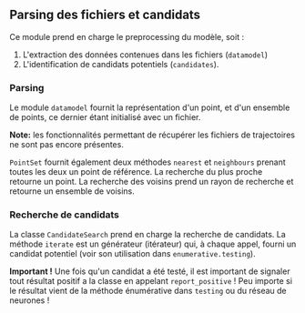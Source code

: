 ## Parsing des fichiers et candidats ##

Ce module prend en charge le preprocessing du modèle, soit :

1. L'extraction des données contenues dans les fichiers (`datamodel`)
2. L'identification de candidats potentiels (`candidates`).

### Parsing ###

Le module `datamodel` fournit la représentation d'un point, et d'un ensemble de
points, ce dernier étant initialisé avec un fichier.

**Note:** les fonctionnalités permettant de récupérer les fichiers de
trajectoires ne sont pas encore présentes.

`PointSet` fournit également deux méthodes `nearest` et `neighbours` prenant
toutes les deux un point de référence. La recherche du plus proche retourne un
point. La recherche des voisins prend un rayon de recherche et retourne un
ensemble de voisins.

### Recherche de candidats ###

La classe `CandidateSearch` prend en charge la recherche de candidats. La
méthode `iterate` est un générateur (itérateur) qui, à chaque appel, fourni un
candidat potentiel (voir son utilisation dans `enumerative.testing`).

**Important !** Une fois qu'un candidat a été testé, il est important de
signaler tout résultat positif a la classe en appelant `report_positive` ! Peu
importe si le résultat vient de la méthode énumérative dans `testing` ou du
réseau de neurones !
